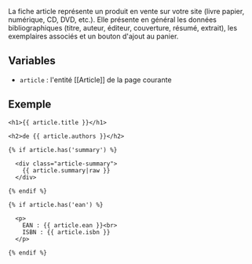 La fiche article représente un produit en vente sur votre site (livre papier, numérique, CD, DVD, etc.). Elle présente en général les données bibliographiques (titre, auteur, éditeur, couverture, résumé, extrait), les exemplaires associés et un bouton d'ajout au panier.

## Variables

* `article` : l'entité [[Article]] de la page courante

## Exemple

```twig
<h1>{{ article.title }}</h1>

<h2>de {{ article.authors }}</h2>

{% if article.has('summary') %}

  <div class="article-summary">
    {{ article.summary|raw }}
  </div>

{% endif %}

{% if article.has('ean') %}

  <p>
    EAN : {{ article.ean }}<br>
    ISBN : {{ article.isbn }}
  </p>

{% endif %}
```